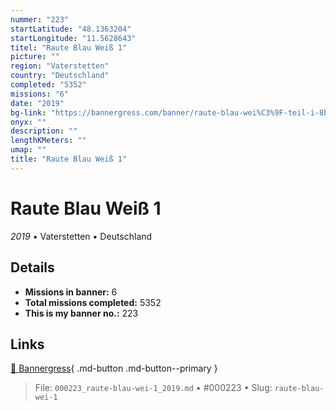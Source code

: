 ```yaml
---
nummer: "223"
startLatitude: "48.1363204"
startLongitude: "11.5628643"
titel: "Raute Blau Weiß 1"
picture: ""
region: "Vaterstetten"
country: "Deutschland"
completed: "5352"
missions: "6"
date: "2019"
bg-link: "https://bannergress.com/banner/raute-blau-wei%C3%9F-teil-i-8b53"
onyx: ""
description: ""
lengthKMeters: ""
umap: ""
title: "Raute Blau Weiß 1"
---
```

# Raute Blau Weiß 1

*2019* • Vaterstetten • Deutschland



## Details

- **Missions in banner:** 6
- **Total missions completed:** 5352
- **This is my banner no.:** 223




## Links
[🔗 Bannergress](https://bannergress.com/banner/raute-blau-wei%C3%9F-teil-i-8b53){ .md-button .md-button--primary }



> File: `000223_raute-blau-wei-1_2019.md` • #000223 • Slug: `raute-blau-wei-1`
